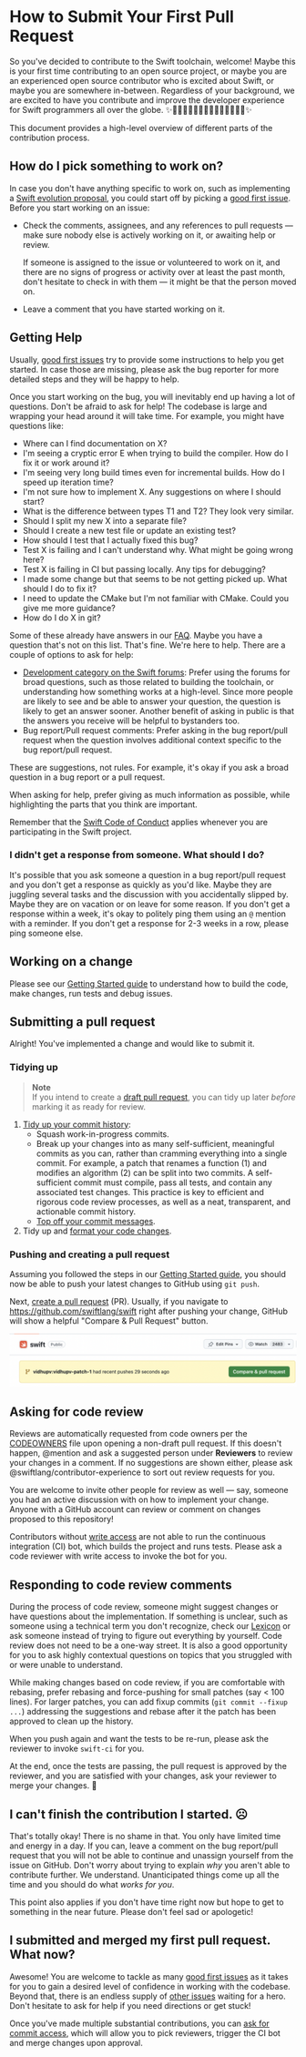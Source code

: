 # How to Submit Your First Pull Request

So you've decided to contribute to the Swift toolchain, welcome!
Maybe this is your first time contributing to an open source project, or maybe
you are an experienced open source contributor who is excited about Swift, or
maybe you are somewhere in-between. Regardless of your background, we are
excited to have you contribute and improve the developer experience for Swift
programmers all over the globe.
✨🧒🏾🧑🏼‍🎓👩🏽‍💻🧑🏻‍💻👨🏿‍💻✨

This document provides a high-level overview of different parts of the
contribution process.

## How do I pick something to work on?

In case you don't have anything specific to work on, such as implementing a
[Swift evolution proposal](https://www.swift.org/swift-evolution), you could
start off by picking a [good first issue][good-first-issues]. Before you start
working on an issue:
* Check the comments, assignees, and any references to pull requests — make sure
  nobody else is actively working on it, or awaiting help or review.

  If someone is assigned to the issue or volunteered to work on it, and there
  are no signs of progress or activity over at least the past month, don't
  hesitate to check in with them — it might be that the person moved on.

* Leave a comment that you have started working on it.

## Getting Help

Usually, [good first issues][good-first-issues] try to provide some instructions
to help you get started. In case those are missing, please ask the bug reporter
for more detailed steps and they will be happy to help.

Once you start working on the bug, you will inevitably end up having a lot of
questions. Don't be afraid to ask for help! The codebase is large and wrapping
your head around it will take time. For example, you might have questions like:

- Where can I find documentation on X?
- I'm seeing a cryptic error E when trying to build the compiler. How do I fix
  it or work around it?
- I'm seeing very long build times even for incremental builds. How do I speed
  up iteration time?
- I'm not sure how to implement X. Any suggestions on where I should start?
- What is the difference between types T1 and T2? They look very similar.
- Should I split my new X into a separate file?
- Should I create a new test file or update an existing test?
- How should I test that I actually fixed this bug?
- Test X is failing and I can't understand why. What might be going wrong here?
- Test X is failing in CI but passing locally. Any tips for debugging?
- I made some change but that seems to be not getting picked up. What should
  I do to fix it?
- I need to update the CMake but I'm not familiar with CMake. Could you give me
  more guidance?
- How do I do X in git?

Some of these already have answers in our [FAQ](/docs/HowToGuides/FAQ.md).
Maybe you have a question that's not on this list. That's fine.
We're here to help. There are a couple of options to ask for help:

- [Development category on the Swift forums](https://forums.swift.org/c/development):
  Prefer using the forums for broad questions, such as those related to
  building the toolchain, or understanding how something works at a high-level.
  Since more people are likely to see and be able to answer your question, the
  question is likely to get an answer sooner. Another benefit of asking in
  public is that the answers you receive will be helpful to bystanders too.
- Bug report/Pull request comments: Prefer asking in the bug report/pull request
  when the question involves additional context specific to the
  bug report/pull request.

These are suggestions, not rules. For example, it's okay if you ask a broad
question in a bug report or a pull request.

When asking for help, prefer giving as much information as possible, while
highlighting the parts that you think are important.

Remember that the [Swift Code of Conduct][] applies whenever you are
participating in the Swift project.

[Swift Code of Conduct]: https://swift.org/code-of-conduct/

### I didn't get a response from someone. What should I do?

It's possible that you ask someone a question in a bug report/pull request and
you don't get a response as quickly as you'd like. Maybe they are juggling
several tasks and the discussion with you accidentally slipped by. Maybe they
are on vacation or on leave for some reason. If you don't get a response
within a week, it's okay to politely ping them using an `@` mention with a
reminder. If you don't get a response for 2-3 weeks in a row, please ping
someone else.

## Working on a change

Please see our [Getting Started guide][] to understand how to build the code,
make changes, run tests and debug issues.

[Getting Started guide]: /docs/HowToGuides/GettingStarted.md

## Submitting a pull request

Alright! You've implemented a change and would like to submit it.

### Tidying up

> **Note**  
> If you intend to create a [draft pull request][draft-pr], you can tidy up
> later *before* marking it as ready for review.

1. [Tidy up your commit history](FAQ.md#how-do-i-clean-up-my-git-history):
   * Squash work-in-progress commits.
   * Break up your changes into as many self-sufficient, meaningful commits as
     you can, rather than cramming everything into a single commit.
     For example, a patch that renames a function (1) and modifies an algorithm
     (2) can be split into two commits.
     A self-sufficient commit must compile, pass all tests, and contain
     any associated test changes.
     This practice is key to efficient and rigorous code review processes,
     as well as a neat, transparent, and actionable commit history.
   * [Top off your commit messages](https://swift.org/contributing/#commit-messages).
1. Tidy up and [format your code changes](FAQ.md#how-do-i-format-my-changes).

### Pushing and creating a pull request

Assuming you followed the steps in our [Getting Started guide][], you should now
be able to push your latest changes to GitHub using `git push`.

Next, [create a pull request][] (PR). Usually, if you navigate to
https://github.com/swiftlang/swift right after pushing your change, GitHub will
show a helpful "Compare & Pull Request" button.

![Compare & Pull Request button in GitHub UI](/docs/SwiftGitHubPRScreenshot.png)

[draft-pr]: https://docs.github.com/en/pull-requests/collaborating-with-pull-requests/proposing-changes-to-your-work-with-pull-requests/about-pull-requests#draft-pull-requests
[create a pull request]: https://docs.github.com/en/github/collaborating-with-issues-and-pull-requests/creating-a-pull-request#creating-the-pull-request

## Asking for code review

Reviews are automatically requested from code owners per the
[CODEOWNERS](/.github/CODEOWNERS) file upon opening a non-draft pull request.
If this doesn't happen, @mention and ask a suggested person under **Reviewers**
to review your changes in a comment. If no suggestions are shown either, please
ask @swiftlang/contributor-experience to sort out review requests for you.

You are welcome to invite other people for review as well — say, someone you
had an active discussion with on how to implement your change.
Anyone with a GitHub account can review or comment on changes proposed to
this repository!

Contributors without [write access][write-access] are not able to run the
continuous integration (CI) bot, which builds the project and runs tests.
Please ask a code reviewer with write access to invoke the bot for you.

## Responding to code review comments

During the process of code review, someone might suggest changes or have
questions about the implementation. If something is unclear, such as someone
using a technical term you don't recognize, check our
[Lexicon](/docs/Lexicon.md) or ask someone instead of trying to figure out
everything by yourself. Code review does not need to be a one-way
street. It is also a good opportunity for you to ask highly contextual
questions on topics that you struggled with or were unable to understand.

While making changes based on code review, if you are comfortable with
rebasing, prefer rebasing and force-pushing for small patches (say < 100 lines).
For larger patches, you can add fixup commits (`git commit --fixup ...`)
addressing the suggestions and rebase after it the patch has been approved
to clean up the history.

When you push again and want the tests to be re-run, please ask the reviewer
to invoke `swift-ci` for you.

At the end, once the tests are passing, the pull request is approved by
the reviewer, and you are satisfied with your changes, ask your reviewer
to merge your changes. :tada:

## I can't finish the contribution I started. :frowning_face:

That's totally okay! There is no shame in that. You only have limited time and
energy in a day. If you can, leave a comment on the bug report/pull request
that you will not be able to continue and unassign yourself from the issue on
GitHub. Don't worry about trying to explain _why_ you aren't
able to contribute further. We understand. Unanticipated things come up all 
the time and you should do what _works for you_.

This point also applies if you don't have time right now but hope to get to
something in the near future. Please don't feel sad or apologetic!

## I submitted and merged my first pull request. What now?

Awesome! You are welcome to tackle as many [good first issues][good-first-issues]
as it takes for you to gain a desired level of confidence in working with the
codebase. Beyond that, there is an endless supply of [other issues](https://github.com/swiftlang/swift/issues)
waiting for a hero. Don't hesitate to ask for help if you need directions or
get stuck!

Once you've made multiple substantial contributions, you can
[ask for commit access][write-access], which will allow you to pick reviewers,
trigger the CI bot and merge changes upon approval.

[good-first-issues]: https://github.com/swiftlang/swift/contribute
[write-access]: https://swift.org/contributing/#commit-access
